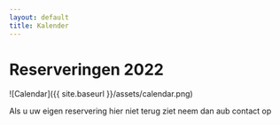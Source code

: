 ```yaml
---
layout: default
title: Kalender
---
```

# Reserveringen 2022
![Calendar]({{ site.baseurl }}/assets/calendar.png)

Als u uw eigen reservering hier niet terug ziet neem dan aub contact op
